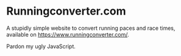 # Runningconverter.com

A stupidly simple website to convert running paces and race times, available on https://www.runningconverter.com/.

Pardon my ugly JavaScript.